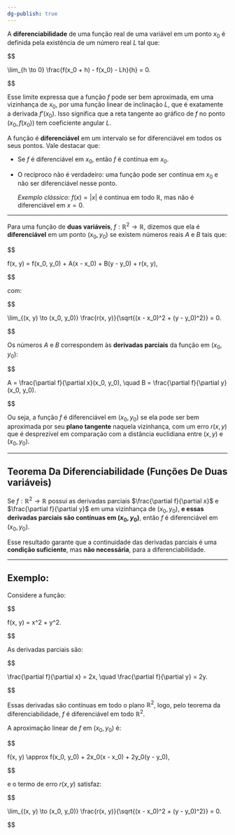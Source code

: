 ```yaml
---
dg-publish: true
---
```

A **diferenciabilidade** de uma função real de uma variável em um ponto $x_0$ é definida pela existência de um número real $L$ tal que:

$$

\lim_{h \to 0} \frac{f(x_0 + h) - f(x_0) - Lh}{h} = 0.

$$

Esse limite expressa que a função $f$ pode ser bem aproximada, em uma vizinhança de $x_0$, por uma função linear de inclinação $L$, que é exatamente a derivada $f’(x_0)$. Isso significa que a reta tangente ao gráfico de $f$ no ponto $(x_0, f(x_0))$ tem coeficiente angular $L$.

A função é **diferenciável** em um intervalo se for diferenciável em todos os seus pontos. Vale destacar que:

- Se $f$ é diferenciável em $x_0$, então $f$ é contínua em $x_0$.

- O recíproco não é verdadeiro: uma função pode ser contínua em $x_0$ e não ser diferenciável nesse ponto.

    _Exemplo clássico_: $f(x) = |x|$ é contínua em todo $\mathbb{R}$, mas não é diferenciável em $x = 0$.

---

Para uma função de **duas variáveis**, $f: \mathbb{R}^2 \to \mathbb{R}$, dizemos que ela é **diferenciável** em um ponto $(x_0, y_0)$ se existem números reais $A$ e $B$ tais que:

$$

f(x, y) = f(x_0, y_0) + A(x - x_0) + B(y - y_0) + r(x, y),

$$

com:

$$

\lim_{(x, y) \to (x_0, y_0)} \frac{r(x, y)}{\sqrt{(x - x_0)^2 + (y - y_0)^2}} = 0.

$$

Os números $A$ e $B$ correspondem às **derivadas parciais** da função em $(x_0, y_0)$:

$$

A = \frac{\partial f}{\partial x}(x_0, y_0), \quad B = \frac{\partial f}{\partial y}(x_0, y_0).

$$

Ou seja, a função $f$ é diferenciável em $(x_0, y_0)$ se ela pode ser bem aproximada por seu **plano tangente** naquela vizinhança, com um erro $r(x, y)$ que é desprezível em comparação com a distância euclidiana entre $(x, y)$ e $(x_0, y_0)$.

---

## **Teorema Da Diferenciabilidade (Funções De Duas variáveis)**

Se $f: \mathbb{R}^2 \to \mathbb{R}$ possui as derivadas parciais $\frac{\partial f}{\partial x}$ e $\frac{\partial f}{\partial y}$ em uma vizinhança de $(x_0, y_0)$, **e essas derivadas parciais são contínuas em $(x_0, y_0)$**, então $f$ é diferenciável em $(x_0, y_0)$.

Esse resultado garante que a continuidade das derivadas parciais é uma **condição suficiente**, mas **não necessária**, para a diferenciabilidade.

---

## **Exemplo:**

Considere a função:

$$

f(x, y) = x^2 + y^2.

$$

As derivadas parciais são:

$$

\frac{\partial f}{\partial x} = 2x, \quad \frac{\partial f}{\partial y} = 2y.

$$

Essas derivadas são contínuas em todo o plano $\mathbb{R}^2$, logo, pelo teorema da diferenciabilidade, $f$ é diferenciável em todo $\mathbb{R}^2$.

A aproximação linear de $f$ em $(x_0, y_0)$ é:

$$

f(x, y) \approx f(x_0, y_0) + 2x_0(x - x_0) + 2y_0(y - y_0),

$$

e o termo de erro $r(x, y)$ satisfaz:

$$

\lim_{(x, y) \to (x_0, y_0)} \frac{r(x, y)}{\sqrt{(x - x_0)^2 + (y - y_0)^2}} = 0.

$$
